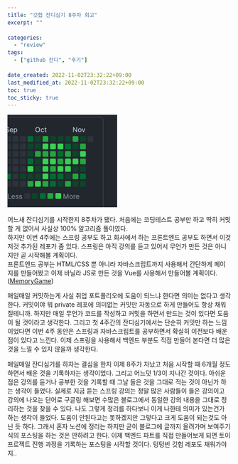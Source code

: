 ```yaml
---
title: "깃헙 잔디심기 8주차 회고"
excerpt: ""

categories:
  - "review"
tags:
  - ["github 잔디", "후기"]

date_created: 2022-11-02T23:32:22+09:00
last_modified_at: 2022-11-02T23:32:22+09:00
toc: true
toc_sticky: true
---
```



![commits](/assets/img/2022-11-20/commits.png)

어느새 잔디심기를 시작한지 8주차가 됐다. 처음에는 코딩테스트 공부만 하고 딱히 커밋할 게 없어서 사실상 100% 알고리즘 풀이였다.  
하지만 이번 4주에는 스프링 공부도 하고 회사에서 하는 프론트엔드 공부도 하면서 이것저것 추가된 레포가 좀 있다. 스프링은 아직 강의를 듣고 있어서 무언가 만든 것은 아니지만 곧 시작해볼 계획이다.  
프론트엔드 공부는 HTML/CSS 뿐 아니라 자바스크립트까지 사용해서 간단하게 페이지를 만들어봤고 이제 바닐라 JS로 만든 것을 Vue를 사용해서 만들어볼 계획이다. ([MemoryGame](https://github.com/gnlenfn/MemoryGame))  

매일매일 커밋하는게 사실 취업 포트폴리오에 도움이 되느냐 한다면 의미는 없다고 생각한다. 커밋이야 뭐 private 레포에 의미없는 커밋만 자동으로 하게 만들어도 항상 채워질테니까. 하지만 매일 무언가 코드를 작성하고 커밋을 하면서 만드는 것이 있다면 도움이 될 것이라고 생각한다. 그리고 첫 4주간의 잔디심기에서는 단순히 커밋만 하는 느낌이었다면 이번 4주 동안은 스프링과 자바스크립트를 공부하면서 확실히 이전보다 배운 점이 있다고 느낀다. 이제 스프링을 사용해서 백엔드 부분도 직접 만들어 본다면 더 많은 것을 느낄 수 있지 않을까 생각한다. 

매일매일 잔디심기를 하자는 결심을 한지 이제 8주가 자났고 처음 시작할 때 6개월 정도 하면서 배운 것을 기록하자는 생각이었다. 그리고 어느덧 1/3이 지나간 것이다. 아쉬운 점은 강의를 듣거나 공부한 것을 기록할 때 그날 들은 것을 그대로 적는 것이 아닌가 하는 생각이 들었다. 실제로 지금 듣는 스프링 강의는 정말 많은 사람들이 들은 강의이고 강의에 나오는 단어로 구글링 해보면 수많은 블로그에서 동일한 강의 내용을 그대로 정리하는 것을 찾을 수 있다. 나도 그렇게 정리를 하다보니 이게 나한테 의미가 있는건가 하는 생각이 들었다. 도움이 안된다고는 못하겠지만 그렇다고 크게 도움이 되는것도 아닌 듯 하다. 그래서 혼자 노션에 정리는 하지만 굳이 블로그에 글까지 올려가며 보여주기 식의 포스팅을 하는 것은 안하려고 한다. 이제 백엔드 파트를 직접 만들어보게 되면 토이 프로젝트 진행 과정을 기록하는 포스팅을 시작할 것이다. 텅텅빈 깃헙 레포도 채워가야지..